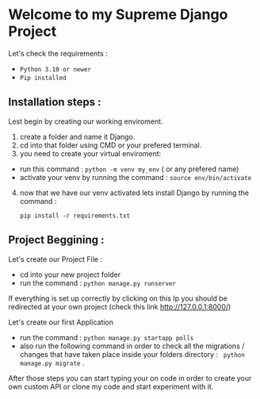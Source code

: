 # Welcome to my Supreme Django Project



Let's check the requirements :

- ```Python 3.10 or newer```
- ```Pip installed``` 

Installation steps :
- 
 
 Lest begin by creating our working enviroment.

  1. create a folder and name it Django.
  2. cd into that folder using CMD or your prefered terminal.
  3. you need to create your virtual enviroment:
  
  - run this command : ```python -m venv my_env``` ( or any prefered name)
  - activate your venv by running the command : ```source env/bin/activate```

   4. now that we have our venv activated lets install Django by running the command :
   
        ```pip install -r requirements.txt```

Project Beggining :
 -

Let's create our Project File :
 
  - cd into your new project folder 
  - run the command : ```python manage.py runserver```
  
  If everything is set up correctly by clicking on this Ip you should be redirected at your own project (check this link http://127.0.0.1:8000/)

  Let's create our first Application 

   - run the command : ```python manage.py startapp polls``` 
   - also run the following command in order to check all the migrations / changes that have taken place inside your folders directory : ```
   python manage.py migrate``` .

After those steps you can start typing your on code in order to create your own custom API or clone my code and start experiment with it.


   


